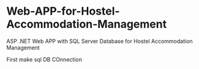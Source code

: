 # Web-APP-for-Hostel-Accommodation-Management
ASP .NET Web APP with SQL Server Database for Hostel Accommodation Management

First make sql DB COnnection